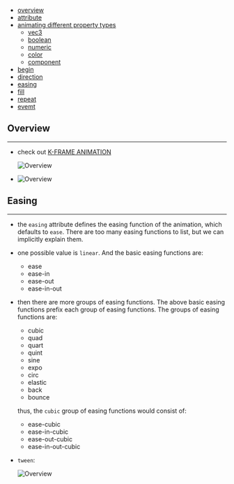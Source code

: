 * [overview](#overview)
* [attribute](#attribute)
* [animating different property types](#animating-property-types)
	* [vec3](#vec-3)
	* [boolean](#boolean)
	* [numeric](#numeric)
	* [color](#color)
	* [component](#component)
* [begin](#begin)
* [direction](#direction)
* [easing](#easing)
* [fill](#fill)
* [repeat](#repeat)
* [evemt](#event)

## Overview <a name="overview"></a>

---

* check out [K-FRAME ANIMATION](https://github.com/ngokevin/kframe/tree/master/components/animation/)

	![Overview](_asset/img/10.png)

* 	![Overview](_asset/img/8.png)	

## Easing <a name="easing"></a>

---

* the `easing` attribute defines the easing function of the animation, which defaults to `ease`. There are too many easing functions to list, but we can implicitly explain them.
* one possible value is `linear`. And the basic easing functions are:

	- ease
	- ease-in
	- ease-out
	- ease-in-out

* then there are more groups of easing functions. The above basic easing functions prefix each group of easing functions. The groups of easing functions are:

	- cubic
	- quad
	- quart
	- quint
	- sine
	- expo
	- circ
	- elastic
	- back
	- bounce

	thus, the `cubic` group of easing functions would consist of:

	- ease-cubic
	- ease-in-cubic
	- ease-out-cubic
	- ease-in-out-cubic

* `tween`:

	![Overview](_asset/img/8.png)
